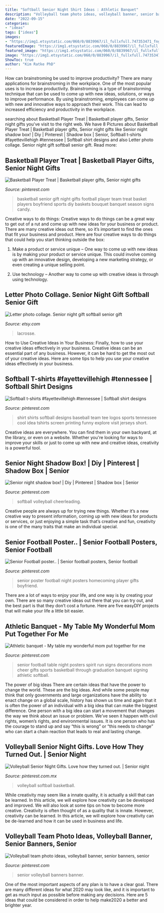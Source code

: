 ```yaml
---
title: "Softball Senior Night Shirt Ideas : Athletic Banquet"
description: "Volleyball team photo ideas, volleyball banner, senior banners, senior"
date: "2022-09-15"
categories:
- "ideas"
tags: ["ideas"]
images:
- "https://img1.etsystatic.com/060/0/8839967/il_fullxfull.747353471_fngi.jpg"
featuredImage: "https://img1.etsystatic.com/060/0/8839967/il_fullxfull.747353471_fngi.jpg"
featured_image: "https://img1.etsystatic.com/060/0/8839967/il_fullxfull.747353471_fngi.jpg"
image: "https://img1.etsystatic.com/060/0/8839967/il_fullxfull.747353471_fngi.jpg"
ShowToc: true
author: "Kim Ratke PhD"
---
```



How can brainstroming be used to improve productivity?
There are many applications for brainstroming in the workplace. One of the most popular uses is to increase productivity. Brainstroming is a type of brainstorming technique that can be used to come up with new ideas, solutions, or ways to improve performance. By using brainstroming, employees can come up with new and innovative ways to approach their work. This can lead to increased efficiency and productivity in the workplace.

	

		
searching about Basketball Player Treat | Basketball player gifts, Senior night gifts you've visit to the right web. We have 8 Pictures about Basketball Player Treat | Basketball player gifts, Senior night gifts like Senior night shadow box! | Diy | Pinterest | Shadow box | Senior, Softball t-shirts #fayettevillehigh #tennessee | Softball shirt designs and also Letter photo collage. Senior night gift softball senior gift. Read more:
		
    
## Basketball Player Treat | Basketball Player Gifts, Senior Night Gifts

<img loading=lazy src="https://i.pinimg.com/originals/13/fd/06/13fd0602dd032dd3f31de539180326f4.jpg" onerror="this.onerror=null;this.src='https://tse4.mm.bing.net/th?id=OIP.bZhlWdjEdq5InVcYIi8cbAHaJ4&amp;pid=15.1';" alt="Basketball Player Treat | Basketball player gifts, Senior night gifts">

_Source: pinterest.com_

>basketball senior gift night gifts football player team treat basket players boyfriend sports diy baskets bouquet banquet season signs candy. 

	

Creative ways to do things:
Creative ways to do things can be a great way to get out of a rut and come up with new ideas for your business or product. There are many creative ideas out there, so it’s important to find the ones that fit your business and product. Here are four creative ways to do things that could help you start thinking outside the box:
1. Make a product or service unique – One way to come up with new ideas is by making your product or service unique. This could involve coming up with an innovative design, developing a new marketing strategy, or even creating a unique selling point.

2. Use technology – Another way to come up with creative ideas is through using technology.

    
## Letter Photo Collage. Senior Night Gift Softball Senior Gift

<img loading=lazy src="https://img1.etsystatic.com/060/0/8839967/il_fullxfull.747353471_fngi.jpg" onerror="this.onerror=null;this.src='https://tse1.mm.bing.net/th?id=OIP.RiFY9lg9BrTEXVBBDHj6qAHaJ6&amp;pid=15.1';" alt="Letter photo collage. Senior night gift softball senior gift">

_Source: etsy.com_

>lacrosse. 

	

How to Use Creative Ideas in Your Business: Finally, how to use your creative ideas effectively in your business.
Creative ideas can be an essential part of any business. However, it can be hard to get the most out of your creative ideas. Here are some tips to help you use your creative ideas effectively in your business.

    
## Softball T-shirts #fayettevillehigh #tennessee | Softball Shirt Designs

<img loading=lazy src="https://i.pinimg.com/736x/94/77/2f/94772f7b00fd7ee3ff06a96f4b47b9a9--softball-party-softball-shirts.jpg" onerror="this.onerror=null;this.src='https://tse3.mm.bing.net/th?id=OIP.rr_lCHLpZwM2lVQI7HaE8wHaHa&amp;pid=15.1';" alt="Softball t-shirts #fayettevillehigh #tennessee | Softball shirt designs">

_Source: pinterest.com_

>shirt shirts softball designs baseball team tee logos sports tennessee cool idea tshirts screen printing funny explore visit jerseys short. 

	

Creative ideas are everywhere. You can find them in your own backyard, at the library, or even on a website. Whether you're looking for ways to improve your skills or just to come up with new and creative ideas, creativity is a powerful tool.

    
## Senior Night Shadow Box! | Diy | Pinterest | Shadow Box | Senior

<img loading=lazy src="https://i.pinimg.com/736x/9e/20/a7/9e20a748e99bbe575ccf533c675b6c44.jpg" onerror="this.onerror=null;this.src='https://tse4.mm.bing.net/th?id=OIP.SnabP3CmKXkmoV2TXAC-MwHaJ4&amp;pid=15.1';" alt="Senior night shadow box! | Diy | Pinterest | Shadow box | Senior">

_Source: pinterest.com_

>softball volleyball cheerleading. 

	

Creative people are always up for trying new things. Whether it’s a new creative way to present information, coming up with new ideas for products or services, or just enjoying a simple task that’s creative and fun, creativity is one of the many traits that make an individual special.

    
## Senior Football Poster.. | Senior Football Posters, Senior Football

<img loading=lazy src="https://i.pinimg.com/originals/e2/ff/96/e2ff963ee10aef6f67adf1f3b3a5c614.jpg" onerror="this.onerror=null;this.src='https://tse3.mm.bing.net/th?id=OIP.upOC0ou3gfRc06ZxrsYQsQAAAA&amp;pid=15.1';" alt="Senior Football poster.. | Senior football posters, Senior football">

_Source: pinterest.com_

>senior poster football night posters homecoming player gifts boyfriend. 

	

There are a lot of ways to enjoy your life, and one way is by creating your own. There are so many creative ideas out there that you can try out, and the best part is that they don’t cost a fortune. Here are five easyDIY projects that will make your life a little bit easier.

    
## Athletic Banquet - My Table My Wonderful Mom Put Together For Me

<img loading=lazy src="https://i.pinimg.com/736x/00/d1/db/00d1db17f3e7b8599cef43214b9c1cc5.jpg" onerror="this.onerror=null;this.src='https://tse4.mm.bing.net/th?id=OIP.TDMLd8svJJ2I1F85FDpKRwHaJ3&amp;pid=15.1';" alt="Athletic banquet - My table my wonderful mom put together for me">

_Source: pinterest.com_

>senior football table night posters spirit run signs decorations mom cheer gifts sports basketball through graduation banquet signing athletic softball. 

	

The power of big ideas
There are certain ideas that have the power to change the world. These are the big ideas. And while some people may think that only governments and large organizations have the ability to enact change on a global scale, history has shown us time and again that it is often the power of an individual with a big idea that can make the biggest difference.
One person with a big idea can start a movement that changes the way we think about an issue or problem. We’ve seen it happen with civil rights, women’s rights, and environmental issues. It is one person who has the courage to stand up and say “this is wrong” or “this needs to change” who can start a chain reaction that leads to real and lasting change.

    
## Volleyball Senior Night Gifts. Love How They Turned Out. | Senior Night

<img loading=lazy src="https://i.pinimg.com/originals/89/1b/d2/891bd27786ce87e7863a0e1f811efe3f.jpg" onerror="this.onerror=null;this.src='https://tse4.mm.bing.net/th?id=OIP.WIImPahjaCicmXK9I2PAeQHaJ6&amp;pid=15.1';" alt="Volleyball Senior Night Gifts. Love how they turned out. | Senior night">

_Source: pinterest.com.mx_

>volleyball softball basketball. 

	

While creativity may seem like a innate quality, it is actually a skill that can be learned. In this article, we will explore how creativity can be developed and improved. We will also look at some tips on how to become more creative.
Creativity is often thought of as a quality that is innate. However, creativity can be learned. In this article, we will explore how creativity can be de-learned and how it can be used in business and life.

    
## Volleyball Team Photo Ideas, Volleyball Banner, Senior Banners, Senior

<img loading=lazy src="https://i.pinimg.com/736x/37/59/4c/37594c10d199f55d335066aac4453616.jpg" onerror="this.onerror=null;this.src='https://tse4.mm.bing.net/th?id=OIP.8YBge0aJogLcngvELOpC7gHaMW&amp;pid=15.1';" alt="Volleyball team photo ideas, volleyball banner, senior banners, senior">

_Source: pinterest.com_

>senior volleyball banners banner. 

	

One of the most important aspects of any plan is to have a clear goal. There are many different ideas for what 2020 may look like, and it is important to get as much input as possible before making any decisions. Here are 5 ideas that could be considered in order to help make2020 a better and brighter year.

